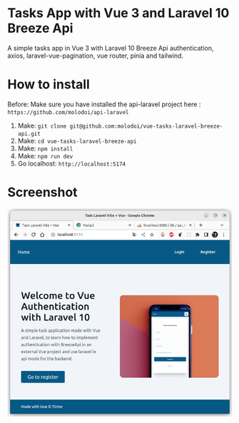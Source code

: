 # Tasks App with Vue 3 and Laravel 10 Breeze Api

A simple tasks app in Vue 3 with Laravel 10 Breeze Api authentication, axios, laravel-vue-pagination, vue router, pinia and tailwind.

# How to install

Before: Make sure you have installed the api-laravel project here : `https://github.com/molodoi/api-laravel`

1. Make: `git clone git@github.com:molodoi/vue-tasks-laravel-breeze-api.git`
2. Make: `cd vue-tasks-laravel-breeze-api`
3. Make: `npm install`
4. Make: `npm run dev`
5. Go localhost: `http://localhost:5174`

# Screenshot

![Screenshot](./vue-tasks.png)
